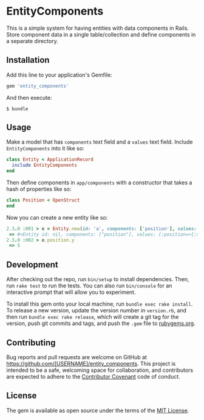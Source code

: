 # EntityComponents

This is a simple system for having entities with data components in Rails. Store component data in a single table/collection
and define components in a separate directory.

## Installation

Add this line to your application's Gemfile:

```ruby
gem 'entity_components'
```

And then execute:

    $ bundle

## Usage

Make a model that has `components` text field and a `values` text field. Include `EntityComponents` into it like so:

```ruby
class Entity < ApplicationRecord
  include EntityComponents
end
```

Then define components in `app/components` with a constructor that takes a hash of properties like so:

```ruby
class Position < OpenStruct
end
```

Now you can create a new entity like so:

```ruby
2.3.0 :001 > e = Entity.new(id: 'a', components: ['position'], values: { position: { x: 0, y: 5 } })
 => #<Entity id: nil, components: ["position"], values: {:position=>{:x=>0, :y=>5}}, created_at: nil, updated_at: nil>
2.3.0 :002 > e.position.y
 => 5
```

## Development

After checking out the repo, run `bin/setup` to install dependencies. Then, run `rake test` to run the tests. You can also run `bin/console` for an interactive prompt that will allow you to experiment.

To install this gem onto your local machine, run `bundle exec rake install`. To release a new version, update the version number in `version.rb`, and then run `bundle exec rake release`, which will create a git tag for the version, push git commits and tags, and push the `.gem` file to [rubygems.org](https://rubygems.org).

## Contributing

Bug reports and pull requests are welcome on GitHub at https://github.com/[USERNAME]/entity_components. This project is intended to be a safe, welcoming space for collaboration, and contributors are expected to adhere to the [Contributor Covenant](http://contributor-covenant.org) code of conduct.


## License

The gem is available as open source under the terms of the [MIT License](http://opensource.org/licenses/MIT).

